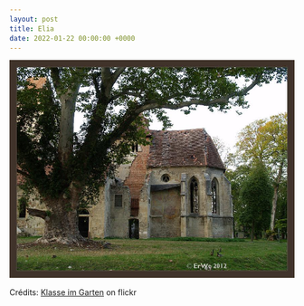 ```yaml
---
layout: post
title: Elia
date: 2022-01-22 00:00:00 +0000
---
```


![Elia](/images/2022-01-22.jpg)

Crédits: [Klasse im Garten](https://www.flickr.com/people/klasseimgarten/) on flickr
